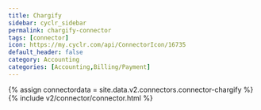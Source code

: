 ```yaml
---
title: Chargify
sidebar: cyclr_sidebar
permalink: chargify-connector
tags: [connector]
icon: https://my.cyclr.com/api/ConnectorIcon/16735
default_header: false
category: Accounting
categories: [Accounting,Billing/Payment]
---
```

{% assign connectordata = site.data.v2.connectors.connector-chargify %}
{% include v2/connector/connector.html %}	